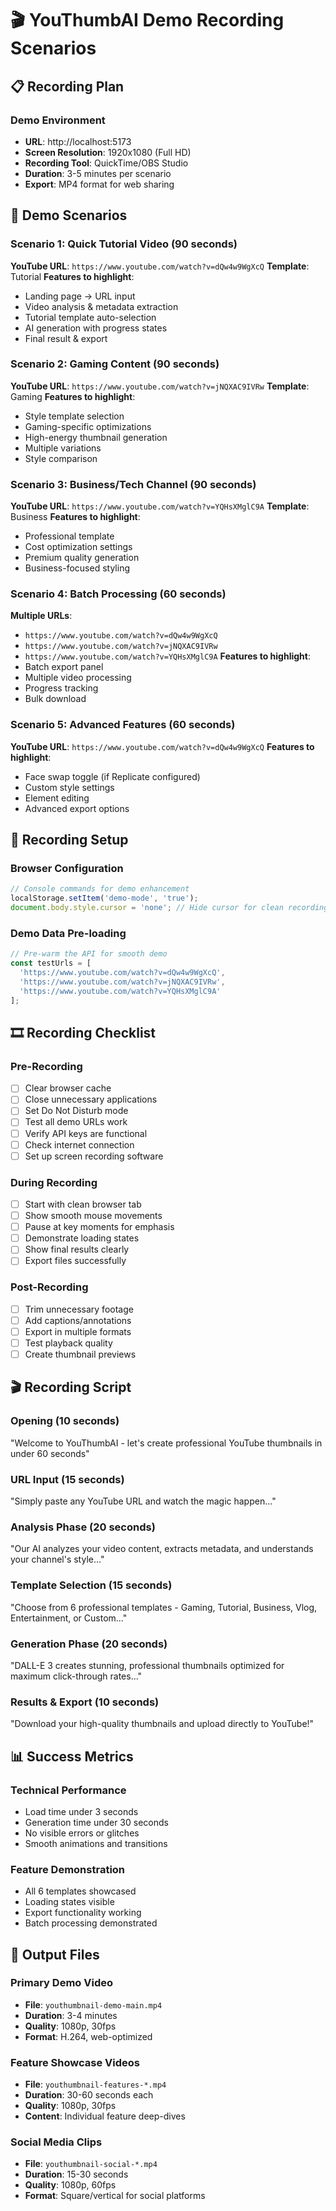 # 🎬 YouThumbAI Demo Recording Scenarios

## 📋 Recording Plan

### Demo Environment
- **URL**: http://localhost:5173
- **Screen Resolution**: 1920x1080 (Full HD)
- **Recording Tool**: QuickTime/OBS Studio
- **Duration**: 3-5 minutes per scenario
- **Export**: MP4 format for web sharing

## 🎯 Demo Scenarios

### **Scenario 1: Quick Tutorial Video** (90 seconds)
**YouTube URL**: `https://www.youtube.com/watch?v=dQw4w9WgXcQ`
**Template**: Tutorial
**Features to highlight**:
- Landing page → URL input
- Video analysis & metadata extraction
- Tutorial template auto-selection
- AI generation with progress states
- Final result & export

### **Scenario 2: Gaming Content** (90 seconds)
**YouTube URL**: `https://www.youtube.com/watch?v=jNQXAC9IVRw`
**Template**: Gaming
**Features to highlight**:
- Style template selection
- Gaming-specific optimizations
- High-energy thumbnail generation
- Multiple variations
- Style comparison

### **Scenario 3: Business/Tech Channel** (90 seconds)
**YouTube URL**: `https://www.youtube.com/watch?v=YQHsXMglC9A`
**Template**: Business
**Features to highlight**:
- Professional template
- Cost optimization settings
- Premium quality generation
- Business-focused styling

### **Scenario 4: Batch Processing** (60 seconds)
**Multiple URLs**: 
- `https://www.youtube.com/watch?v=dQw4w9WgXcQ`
- `https://www.youtube.com/watch?v=jNQXAC9IVRw`
- `https://www.youtube.com/watch?v=YQHsXMglC9A`
**Features to highlight**:
- Batch export panel
- Multiple video processing
- Progress tracking
- Bulk download

### **Scenario 5: Advanced Features** (60 seconds)
**YouTube URL**: `https://www.youtube.com/watch?v=dQw4w9WgXcQ`
**Features to highlight**:
- Face swap toggle (if Replicate configured)
- Custom style settings
- Element editing
- Advanced export options

## 📱 Recording Setup

### Browser Configuration
```javascript
// Console commands for demo enhancement
localStorage.setItem('demo-mode', 'true');
document.body.style.cursor = 'none'; // Hide cursor for clean recording
```

### Demo Data Pre-loading
```javascript
// Pre-warm the API for smooth demo
const testUrls = [
  'https://www.youtube.com/watch?v=dQw4w9WgXcQ',
  'https://www.youtube.com/watch?v=jNQXAC9IVRw',
  'https://www.youtube.com/watch?v=YQHsXMglC9A'
];
```

## 🎞️ Recording Checklist

### Pre-Recording
- [ ] Clear browser cache
- [ ] Close unnecessary applications
- [ ] Set Do Not Disturb mode
- [ ] Test all demo URLs work
- [ ] Verify API keys are functional
- [ ] Check internet connection
- [ ] Set up screen recording software

### During Recording
- [ ] Start with clean browser tab
- [ ] Show smooth mouse movements
- [ ] Pause at key moments for emphasis
- [ ] Demonstrate loading states
- [ ] Show final results clearly
- [ ] Export files successfully

### Post-Recording
- [ ] Trim unnecessary footage
- [ ] Add captions/annotations
- [ ] Export in multiple formats
- [ ] Test playback quality
- [ ] Create thumbnail previews

## 🎬 Recording Script

### Opening (10 seconds)
"Welcome to YouThumbAI - let's create professional YouTube thumbnails in under 60 seconds"

### URL Input (15 seconds)
"Simply paste any YouTube URL and watch the magic happen..."

### Analysis Phase (20 seconds)
"Our AI analyzes your video content, extracts metadata, and understands your channel's style..."

### Template Selection (15 seconds)
"Choose from 6 professional templates - Gaming, Tutorial, Business, Vlog, Entertainment, or Custom..."

### Generation Phase (20 seconds)
"DALL-E 3 creates stunning, professional thumbnails optimized for maximum click-through rates..."

### Results & Export (10 seconds)
"Download your high-quality thumbnails and upload directly to YouTube!"

## 📊 Success Metrics

### Technical Performance
- Load time under 3 seconds
- Generation time under 30 seconds
- No visible errors or glitches
- Smooth animations and transitions

### Feature Demonstration
- All 6 templates showcased
- Loading states visible
- Export functionality working
- Batch processing demonstrated

## 🎥 Output Files

### Primary Demo Video
- **File**: `youthumbnail-demo-main.mp4`
- **Duration**: 3-4 minutes
- **Quality**: 1080p, 30fps
- **Format**: H.264, web-optimized

### Feature Showcase Videos
- **File**: `youthumbnail-features-*.mp4`
- **Duration**: 30-60 seconds each
- **Quality**: 1080p, 30fps
- **Content**: Individual feature deep-dives

### Social Media Clips
- **File**: `youthumbnail-social-*.mp4`
- **Duration**: 15-30 seconds
- **Quality**: 1080p, 60fps
- **Format**: Square/vertical for social platforms 